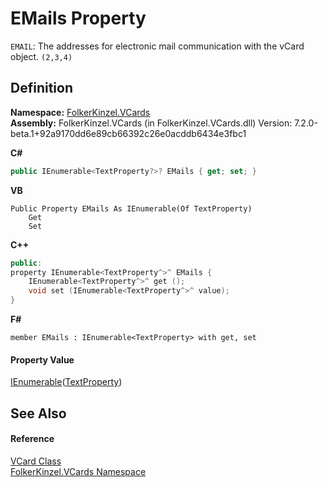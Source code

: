 # EMails Property


`EMAIL`: The addresses for electronic mail communication with the vCard object. `(2,3,4)`



## Definition
**Namespace:** <a href="67dce261-ab8f-dd0a-4c0c-bc2633c1719e.md">FolkerKinzel.VCards</a>  
**Assembly:** FolkerKinzel.VCards (in FolkerKinzel.VCards.dll) Version: 7.2.0-beta.1+92a9170dd6e89cb66392c26e0acddb6434e3fbc1

**C#**
``` C#
public IEnumerable<TextProperty?>? EMails { get; set; }
```
**VB**
``` VB
Public Property EMails As IEnumerable(Of TextProperty)
	Get
	Set
```
**C++**
``` C++
public:
property IEnumerable<TextProperty^>^ EMails {
	IEnumerable<TextProperty^>^ get ();
	void set (IEnumerable<TextProperty^>^ value);
}
```
**F#**
``` F#
member EMails : IEnumerable<TextProperty> with get, set
```



#### Property Value
<a href="https://learn.microsoft.com/dotnet/api/system.collections.generic.ienumerable-1" target="_blank" rel="noopener noreferrer">IEnumerable</a>(<a href="27f474f1-d496-3582-a707-2518da27485f.md">TextProperty</a>)

## See Also


#### Reference
<a href="23413828-9a4a-2851-b88b-84d0afcb0031.md">VCard Class</a>  
<a href="67dce261-ab8f-dd0a-4c0c-bc2633c1719e.md">FolkerKinzel.VCards Namespace</a>  

